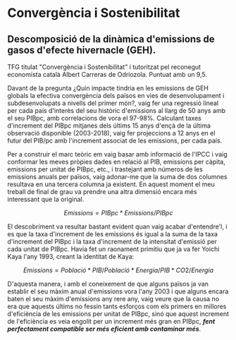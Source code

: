 # Convergència i Sostenibilitat
## Descomposició de la dinàmica d'emissions de gasos d'efecte hivernacle (GEH).
TFG titulat "Convergència i Sostenibilitat" i tutoritzat pel reconegut economista català Albert Carreras de Odriozola. Puntuat amb un 9,5.

Davant de la pregunta ¿Quin impacte tindria en les emissions de GEH globals la efectiva convergència dels països en vies de desenvolupament i subdesenvolupats a nivells del primer món?, vaig fer una regressió lineal per cada país d'interès del seu històric d'emissions al llarg de 50 anys amb el seu PIBpc, amb correlacions de vora el 97-98%.
Calculant taxes d'increment del PIBpc mitjanes dels últims 15 anys d'ençà de la última observació disponible (2003-2018), vaig fer projeccions a 12 anys en el futur del PIB/pc amb l'increment associat de les emissions, per cada país.

Per a construir el marc teòric em vaig basar amb informació de l'IPCC i vaig conformar les meves pròpies dades en relació al PIB, emissions per càpita, emissions per unitat de PIBpc, etc., i trastejant amb números de les emissions anuals per països, vaig adonar-me que la suma de dos columnes resultava en una tercera columna ja existent. En aquest moment el meu treball de final de grau va prendre una altra dimensió encara més interessant que la original.

$$ Emissions = PIBpc * Emissions/PIBpc $$

El descobriment va resultar bastant evident quan vaig acabar d'entendre'l, i es que la taxa d'increment de les emissions és igual a la suma de la taxa d'increment del PIBpc i la taxa d'increment de la intensitat d'emissió per cada unitat de PIBpc. Havia fet un raonament primitiu que ja va fer Yoichi Kaya l'any 1993, creant la identitat de Kaya:

$$ Emissions = Població * PIB/Població * Energia/PIB * CO2/Energia $$

D'aquesta manera, i amb el coneixement de que alguns països ja van establir el seu màxim anual d'emissions vora l'any 2003 i que alguns encara baten el seu màxim d'emissions any rere any, vaig veure que la causa no era que aquests últims no fessin tants esforços com els primers en millores d'eficiència de les emissions per unitat de PIBpc, sinó que aquest increment de l'eficiència es veia engolit per un increment més gran en PIBpc, ***fent perfectament compatible ser més eficient amb contaminar més***.

